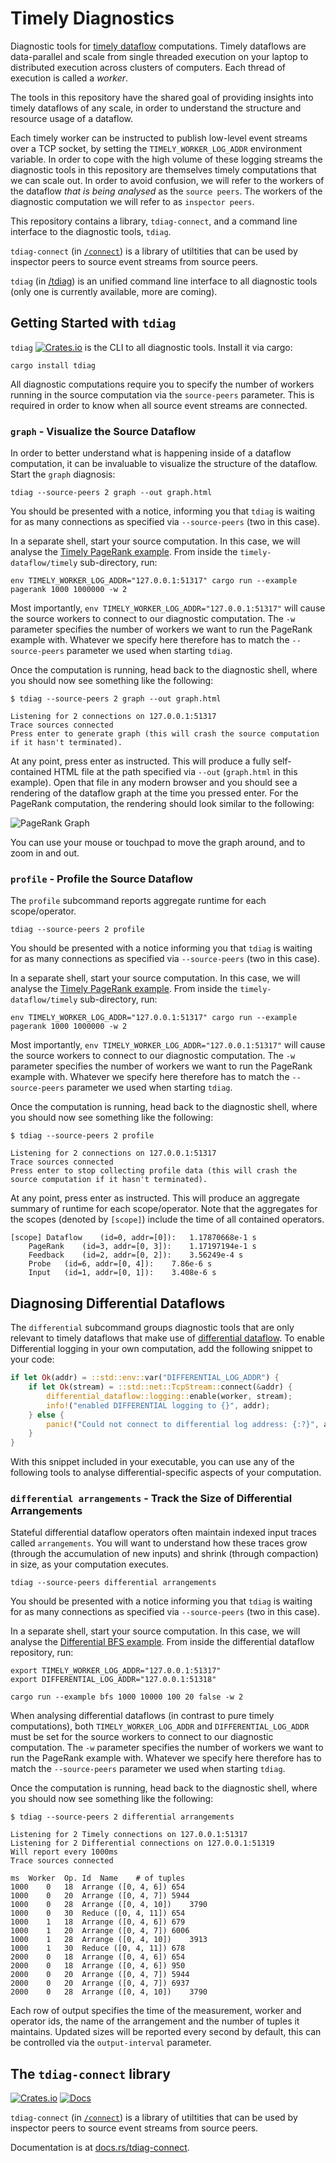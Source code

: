 # Timely Diagnostics

Diagnostic tools for [timely
dataflow](https://github.com/TimelyDataflow/timely-dataflow)
computations. Timely dataflows are data-parallel and scale from single
threaded execution on your laptop to distributed execution across
clusters of computers. Each thread of execution is called a *worker*.

The tools in this repository have the shared goal of providing
insights into timely dataflows of any scale, in order to understand
the structure and resource usage of a dataflow.

Each timely worker can be instructed to publish low-level event
streams over a TCP socket, by setting the `TIMELY_WORKER_LOG_ADDR`
environment variable. In order to cope with the high volume of
these logging streams the diagnostic tools in this repository
are themselves timely computations that we can scale out. In order to avoid
confusion, we will refer to the workers of the dataflow *that is being
analysed* as the `source peers`. The workers of the diagnostic
computation we will refer to as `inspector
peers`.

This repository contains a library, `tdiag-connect`, and a command
line interface to the diagnostic tools, `tdiag`.

`tdiag-connect` (in [`/connect`](./connect)) is a library of utiltities that can
be used by inspector peers to source event streams from source peers.

`tdiag` (in [/tdiag](./tdiag)) is an unified command line interface to all diagnostic
tools (only one is currently available, more are coming).

## Getting Started with `tdiag`

`tdiag` [![Crates.io](https://img.shields.io/crates/v/tdiag.svg)](https://crates.io/crates/tdiag) is the CLI to all diagnostic tools. Install it via cargo: 

``` shell
cargo install tdiag
```

All diagnostic computations require you to specify the number of
workers running in the source computation via the `source-peers`
parameter. This is required in order to know when all source event
streams are connected.

### `graph` - Visualize the Source Dataflow

In order to better understand what is happening inside of a dataflow
computation, it can be invaluable to visualize the structure of the
dataflow. Start the `graph` diagnosis:

``` shell
tdiag --source-peers 2 graph --out graph.html
```

You should be presented with a notice, informing you that `tdiag` is
waiting for as many connections as specified via `--source-peers` (two
in this case).

In a separate shell, start your source computation. In this case, we
will analyse the [Timely PageRank
example](https://github.com/TimelyDataflow/timely-dataflow/blob/master/timely/examples/pagerank.rs). From
inside the `timely-dataflow/timely` sub-directory, run:

``` shell
env TIMELY_WORKER_LOG_ADDR="127.0.0.1:51317" cargo run --example pagerank 1000 1000000 -w 2
```

Most importantly, `env TIMELY_WORKER_LOG_ADDR="127.0.0.1:51317"` will
cause the source workers to connect to our diagnostic computation. The
`-w` parameter specifies the number of workers we want to run the
PageRank example with. Whatever we specify here therefore has to match
the `--source-peers` parameter we used when starting `tdiag`.

Once the computation is running, head back to the diagnostic shell,
where you should now see something like the following:

``` shell
$ tdiag --source-peers 2 graph --out graph.html

Listening for 2 connections on 127.0.0.1:51317
Trace sources connected
Press enter to generate graph (this will crash the source computation if it hasn't terminated).
```

At any point, press enter as instructed. This will produce a fully
self-contained HTML file at the path specified via `--out`
(`graph.html` in this example). Open that file in any modern browser
and you should see a rendering of the dataflow graph at the time you
pressed enter. For the PageRank computation, the rendering should look
similar to the following:

![PageRank Graph](./examples/pagerank.png)

You can use your mouse or touchpad to move the graph around, and to
zoom in and out.

### `profile` - Profile the Source Dataflow

The `profile` subcommand reports aggregate runtime for each scope/operator.

```shell
tdiag --source-peers 2 profile
```

You should be presented with a notice informing you that `tdiag` is
waiting for as many connections as specified via `--source-peers` (two
in this case).

In a separate shell, start your source computation. In this case, we
will analyse the [Timely PageRank
example](https://github.com/TimelyDataflow/timely-dataflow/blob/master/timely/examples/pagerank.rs). From
inside the `timely-dataflow/timely` sub-directory, run:

``` shell
env TIMELY_WORKER_LOG_ADDR="127.0.0.1:51317" cargo run --example pagerank 1000 1000000 -w 2
```

Most importantly, `env TIMELY_WORKER_LOG_ADDR="127.0.0.1:51317"` will
cause the source workers to connect to our diagnostic computation. The
`-w` parameter specifies the number of workers we want to run the
PageRank example with. Whatever we specify here therefore has to match
the `--source-peers` parameter we used when starting `tdiag`.

Once the computation is running, head back to the diagnostic shell,
where you should now see something like the following:

```shell
$ tdiag --source-peers 2 profile

Listening for 2 connections on 127.0.0.1:51317
Trace sources connected
Press enter to stop collecting profile data (this will crash the source computation if it hasn't terminated).
```

At any point, press enter as instructed. This will produce an aggregate
summary of runtime for each scope/operator. Note that the aggregates for the
scopes (denoted by `[scope]`) include the time of all contained operators.

```shell
[scope]	Dataflow	(id=0, addr=[0]):	1.17870668e-1 s
	PageRank	(id=3, addr=[0, 3]):	1.17197194e-1 s
	Feedback	(id=2, addr=[0, 2]):	3.56249e-4 s
	Probe	(id=6, addr=[0, 4]):	7.86e-6 s
	Input	(id=1, addr=[0, 1]):	3.408e-6 s
```

## Diagnosing Differential Dataflows

The `differential` subcommand groups diagnostic tools that are only
relevant to timely dataflows that make use of [differential
dataflow](https://github.com/TimelyDataflow/differential-dataflow). To
enable Differential logging in your own computation, add the following
snippet to your code:

``` rust
if let Ok(addr) = ::std::env::var("DIFFERENTIAL_LOG_ADDR") {
    if let Ok(stream) = ::std::net::TcpStream::connect(&addr) {
        differential_dataflow::logging::enable(worker, stream);
        info!("enabled DIFFERENTIAL logging to {}", addr);
    } else {
        panic!("Could not connect to differential log address: {:?}", addr);
    }
}
```

With this snippet included in your executable, you can use any of the
following tools to analyse differential-specific aspects of your
computation.

### `differential arrangements` - Track the Size of Differential Arrangements

Stateful differential dataflow operators often maintain indexed input
traces called `arrangements`. You will want to understand how these
traces grow (through the accumulation of new inputs) and shrink
(through compaction) in size, as your computation executes.

```shell
tdiag --source-peers differential arrangements
```

You should be presented with a notice informing you that `tdiag` is
waiting for as many connections as specified via `--source-peers` (two
in this case).

In a separate shell, start your source computation. In this case, we
will analyse the [Differential BFS
example](https://github.com/TimelyDataflow/differential-dataflow/blob/master/examples/bfs.rs). From
inside the differential dataflow repository, run:

``` shell
export TIMELY_WORKER_LOG_ADDR="127.0.0.1:51317"
export DIFFERENTIAL_LOG_ADDR="127.0.0.1:51318"

cargo run --example bfs 1000 10000 100 20 false -w 2
```

When analysing differential dataflows (in contrast to pure timely
computations), both `TIMELY_WORKER_LOG_ADDR` and
`DIFFERENTIAL_LOG_ADDR` must be set for the source workers to connect
to our diagnostic computation. The `-w` parameter specifies the number
of workers we want to run the PageRank example with. Whatever we
specify here therefore has to match the `--source-peers` parameter we
used when starting `tdiag`.

Once the computation is running, head back to the diagnostic shell,
where you should now see something like the following:

```shell
$ tdiag --source-peers 2 differential arrangements

Listening for 2 Timely connections on 127.0.0.1:51317
Listening for 2 Differential connections on 127.0.0.1:51319
Will report every 1000ms
Trace sources connected

ms	Worker	Op. Id	Name	# of tuples
1000	0	18	Arrange ([0, 4, 6])	654
1000	0	20	Arrange ([0, 4, 7])	5944
1000	0	28	Arrange ([0, 4, 10])	3790
1000	0	30	Reduce ([0, 4, 11])	654
1000	1	18	Arrange ([0, 4, 6])	679
1000	1	20	Arrange ([0, 4, 7])	6006
1000	1	28	Arrange ([0, 4, 10])	3913
1000	1	30	Reduce ([0, 4, 11])	678
2000	0	18	Arrange ([0, 4, 6])	654
2000	0	18	Arrange ([0, 4, 6])	950
2000	0	20	Arrange ([0, 4, 7])	5944
2000	0	20	Arrange ([0, 4, 7])	6937
2000	0	28	Arrange ([0, 4, 10])	3790
```

Each row of output specifies the time of the measurement, worker and
operator ids, the name of the arrangement and the number of tuples it
maintains. Updated sizes will be reported every second by default,
this can be controlled via the `output-interval` parameter.

## The `tdiag-connect` library

[![Crates.io](https://img.shields.io/crates/v/tdiag-connect.svg)](https://crates.io/crates/tdiag-connect) [![Docs](https://img.shields.io/badge/docs-.rs-blue.svg)](https://docs.rs/tdiag-connect)

`tdiag-connect` (in [`/connect`](./connect)) is a library of utiltities that can
be used by inspector peers to source event streams from source peers.

Documentation is at [docs.rs/tdiag-connect](https://docs.rs/tdiag-connect).
